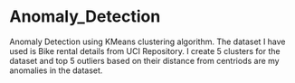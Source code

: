 # Anomaly_Detection
Anomaly Detection using KMeans clustering algorithm. The dataset I have used is Bike rental details from UCI Repository. I create 5 clusters for the dataset and top 5 outliers based on their distance from centriods are my anomalies in the dataset.
